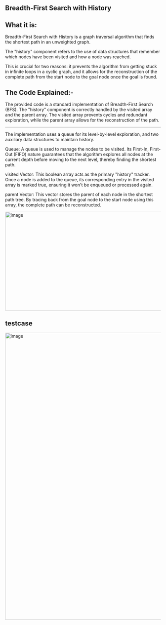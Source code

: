 Breadth-First Search with History
-

What it is:
-

Breadth-First Search with History is a graph traversal algorithm that finds the shortest path in an unweighted graph. 


The "history" component refers to the use of data structures that remember which nodes have been visited and how a node was reached. 


This is crucial for two reasons: it prevents the algorithm from getting stuck in infinite loops in a cyclic graph, and it allows for the reconstruction of the complete path from the start node to the goal node once the goal is found.



The Code Explained:-
-

The provided code is a standard implementation of Breadth-First Search (BFS). The "history" component is correctly handled by the visited array and the parent array. The visited array prevents cycles and redundant exploration, while the parent array allows for the reconstruction of the path.

----------------------------------------------------------------------------------------------------------------------------------------------------------------------------------------------------------------------------------------------------------------------------------------------------

The implementation uses a queue for its level-by-level exploration, and two auxiliary data structures to maintain history.


Queue: A queue is used to manage the nodes to be visited. Its First-In, First-Out (FIFO) nature guarantees that the algorithm explores all nodes at the current depth before moving to the next level, thereby finding the shortest path.


visited Vector: This boolean array acts as the primary "history" tracker. Once a node is added to the queue, its corresponding entry in the visited array is marked true, ensuring it won't be enqueued or processed again.


parent Vector: This vector stores the parent of each node in the shortest path tree. By tracing back from the goal node to the start node using this array, the complete path can be reconstructed.

<img width="868" height="320" alt="image" src="https://github.com/user-attachments/assets/13c98170-e4d1-4319-b7f2-b3b7329d23c2" />


testcase
-


<img width="524" height="930" alt="image" src="https://github.com/user-attachments/assets/6db2d8f8-0119-4f4f-8e78-ba1294ce3128" />
